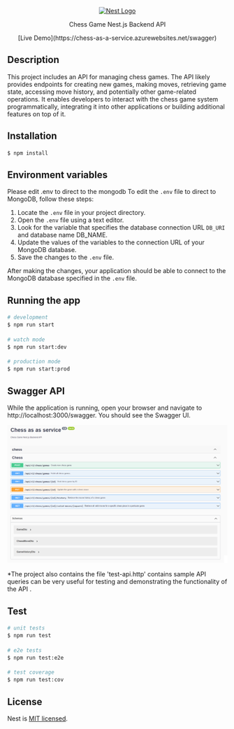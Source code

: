 <p align="center">
  <a href="http://nestjs.com/" target="blank"><img src="https://nestjs.com/img/logo-small.svg" width="200" alt="Nest Logo" /></a>
</p>

[circleci-image]: https://img.shields.io/circleci/build/github/nestjs/nest/master?token=abc123def456
[circleci-url]: https://github.com/ozshimon21/chess-as-a-service

  <p align="center">Chess Game Nest.js Backend API</p>
    <p align="center">
  [Live Demo](https://chess-as-a-service.azurewebsites.net/swagger)

## Description

This project includes an API for managing chess games. The API likely provides endpoints for creating new games,
making moves, retrieving game state, accessing move history, and potentially other game-related operations.
It enables developers to interact with the chess game system programmatically,
integrating it into other applications or building additional features on top of it.

## Installation

```bash
$ npm install
```

## Environment variables

Please edit .env to direct to the mongodb
To edit the `.env` file to direct to MongoDB, follow these steps:

1. Locate the `.env` file in your project directory.
2. Open the `.env` file using a text editor.
3. Look for the variable that specifies the database connection URL `DB_URI` and database name DB_NAME.
4. Update the values of the variables to the connection URL of your MongoDB database.
5. Save the changes to the `.env` file.

After making the changes, your application should be able to connect to the MongoDB database specified in the `.env` file.
## Running the app

```bash
# development
$ npm run start

# watch mode
$ npm run start:dev

# production mode
$ npm run start:prod
```

## Swagger API

While the application is running, open your browser and navigate to http://localhost:3000/swagger.
You should see the Swagger UI.

![swagger_ui.png](swagger_ui.png)

*The project also contains the file 'test-api.http' contains sample API queries can be very useful for testing
and demonstrating the functionality of the API .

## Test

```bash
# unit tests
$ npm run test

# e2e tests
$ npm run test:e2e

# test coverage
$ npm run test:cov
```

## License

Nest is [MIT licensed](LICENSE).
